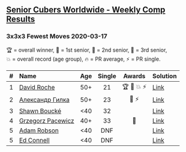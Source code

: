 <style>table {white-space: nowrap;}</style>

## [Senior Cubers Worldwide - Weekly Comp Results](/scw-comp/results/)
### 3x3x3 Fewest Moves 2020-03-17

<span style="white-space: nowrap;">🏆 = overall winner</span>, <span style="white-space: nowrap;">🥇 = 1st senior</span>, <span style="white-space: nowrap;">🥈 = 2nd senior</span>, <span style="white-space: nowrap;">🥉 = 3rd senior</span>, <span style="white-space: nowrap;">💥 = overall record (age group)</span>, <span style="white-space: nowrap;">🔥 = PR average</span>, <span style="white-space: nowrap;">⚡ = PR single</span>.

| # | Name | Age | Single | Awards | Solution |
| :--: | :-- | :--: | :--: | :--: | :-- |
| 1 | [David Roche](../../persons/david_roche/333fm.md) | 50+ | 21 | 🏆 🥇 💥 ⚡ | [Link](https://www.facebook.com/events/210706923625115?view=permalink&id=211706620191812) |
| 2 | [Александр Гилка](../../persons/александр_гилка/333fm.md) | 50+ | 23 | 🥈 ⚡ | [Link](https://www.facebook.com/events/210706923625115?view=permalink&id=210837883612019) |
| 3 | [Shawn Boucké](../../persons/shawn_boucke/333fm.md) | <40 | 32 |  | [Link](https://www.facebook.com/events/210706923625115?view=permalink&id=211886366840504) |
| 4 | [Grzegorz Pacewicz](../../persons/grzegorz_pacewicz/333fm.md) | 40+ | 33 | 🥉 | [Link](https://www.facebook.com/events/210706923625115?view=permalink&id=210846356944505) |
| 5 | [Adam Robson](../../persons/adam_robson/333fm.md) | <40 | DNF |  | [Link](https://www.facebook.com/events/210706923625115?view=permalink&id=212164103479397) |
| 5 | [Ed Connell](../../persons/ed_connell/333fm.md) | <40 | DNF |  | [Link](https://www.facebook.com/events/210706923625115?view=permalink&id=213821129980361) |

<!-- Global site tag (gtag.js) - Google Analytics -->
<script async src="https://www.googletagmanager.com/gtag/js?id=UA-86348435-3"></script>
<script>window.dataLayer = window.dataLayer || []; function gtag() {dataLayer.push(arguments);} gtag('js', new Date()); gtag('config', 'UA-86348435-3');</script>
